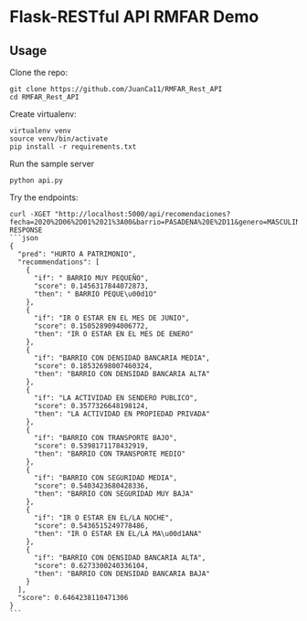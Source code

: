 # Flask-RESTful API RMFAR Demo
Usage
-----

Clone the repo:

    git clone https://github.com/JuanCa11/RMFAR_Rest_API
    cd RMFAR_Rest_API

Create virtualenv:

    virtualenv venv
    source venv/bin/activate
    pip install -r requirements.txt

Run the sample server

    python api.py

Try the endpoints:

    curl -XGET "http://localhost:5000/api/recomendaciones?fecha=2020%2D06%2D01%2021%3A00&barrio=PASADENA%20E%2D11&genero=MASCULINO&actividad=SENDERO%20PUBLICO"
    RESPONSE
    ```json
    {
      "pred": "HURTO A PATRIMONIO", 
      "recommendations": [
        {
          "if": " BARRIO MUY PEQUEÑO", 
          "score": 0.1456317844072873, 
          "then": " BARRIO PEQUE\u00d1O"
        }, 
        {
          "if": "IR O ESTAR EN EL MES DE JUNIO", 
          "score": 0.1505289094006772, 
          "then": "IR O ESTAR EN EL MES DE ENERO"
        }, 
        {
          "if": "BARRIO CON DENSIDAD BANCARIA MEDIA", 
          "score": 0.18532698007460324, 
          "then": "BARRIO CON DENSIDAD BANCARIA ALTA"
        }, 
        {
          "if": "LA ACTIVIDAD EN SENDERO PUBLICO", 
          "score": 0.3577326648198124, 
          "then": "LA ACTIVIDAD EN PROPIEDAD PRIVADA"
        }, 
        {
          "if": "BARRIO CON TRANSPORTE BAJO", 
          "score": 0.5398171178432919, 
          "then": "BARRIO CON TRANSPORTE MEDIO"
        }, 
        {
          "if": "BARRIO CON SEGURIDAD MEDIA", 
          "score": 0.5403423680428336, 
          "then": "BARRIO CON SEGURIDAD MUY BAJA"
        }, 
        {
          "if": "IR O ESTAR EN EL/LA NOCHE", 
          "score": 0.5436515249778486, 
          "then": "IR O ESTAR EN EL/LA MA\u00d1ANA"
        }, 
        {
          "if": "BARRIO CON DENSIDAD BANCARIA ALTA", 
          "score": 0.6273300240336104, 
          "then": "BARRIO CON DENSIDAD BANCARIA BAJA"
        }
      ], 
      "score": 0.6464238110471306
    }
    ```
